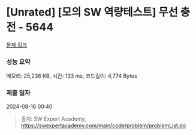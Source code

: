# [Unrated] [모의 SW 역량테스트] 무선 충전 - 5644 

[문제 링크](https://swexpertacademy.com/main/code/problem/problemDetail.do?contestProbId=AWXRDL1aeugDFAUo) 

### 성능 요약

메모리: 25,236 KB, 시간: 133 ms, 코드길이: 4,774 Bytes

### 제출 일자

2024-08-16 00:40



> 출처: SW Expert Academy, https://swexpertacademy.com/main/code/problem/problemList.do